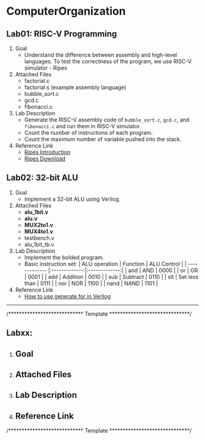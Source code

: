 # ComputerOrganization

## Lab01: RISC-V Programming
1. Goal
   - Understand the difference between assembly and high-level languages. To test the correctness of the program, we use RISC-V simulator - Ripes
2. Attached Files
   - factorial.c
   - factorial.s (example assembly language)
   - bubble_sort.c
   - gcd.c
   - fibonacci.c
3. Lab Description
   - Generate the RISC-V assembly code of `bubble_sort.c`, `gcd.c`, and `fibonacci.c` and run them in RISC-V simulator.
   - Count the number of instructions of each program.
   - Count the maximum number of variable pushed into the stack.
4. Reference Link
   - [Ripes Introduction](https://github.com/mortbopet/Ripes/wiki/)
   - [Ripes Download](https://github.com/mortbopet/Ripes/releases/tag/v.1.0.4)


## Lab02: 32-bit ALU
1. Goal
   - Implement a 32-bit ALU using Verilog.
2. Attached Files
   - **alu_1bit.v**
   - **alu.v**
   - **MUX2to1.v**
   - **MUX4to1.v**
   - testbench.v
   - alu_1bit_tb.v
3. Lab Description
   - Implement the bolded program.
   - Basic instruction set:
     | ALU operation | Function      | ALU Control   |
     | ------------- |:-------------:|:-------------:|
     | and           | AND           | 0000          |
     | or            | OR            | 0001          |
     | add           | Addition      | 0010          |
     | sub           | Subtract      | 0110          |
     | slt           | Set less than | 0111          |
     | nor           | NOR           | 1100          |
     | nand          | NAND          | 1101          |
4. Reference Link
   - [How to use generate for in Verilog](https://www.chipverify.com/verilog/verilog-generate-block)

---
/**************************** Template ******************************/
## Labxx: 
1. Goal
   - 
2. Attached Files
   - 
3. Lab Description
   - 
4. Reference Link
   - 
/**************************** Template ******************************/
